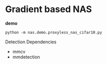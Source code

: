 

# Gradient based NAS


**demo**

```proxyless
python -m nas.demo.proxyless_nas_cifar10.py
```

Detection 
Dependencies
  - mmcv
  - mmdetection